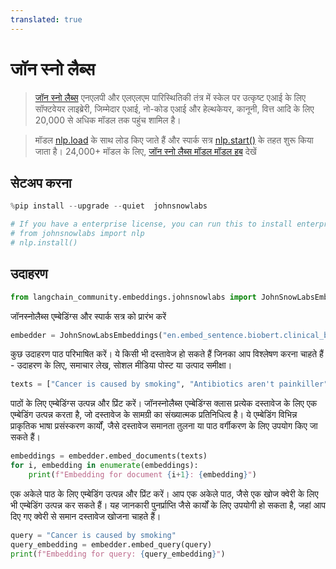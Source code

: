```yaml
---
translated: true
---
```


# जॉन स्नो लैब्स

>[जॉन स्नो लैब्स](https://nlp.johnsnowlabs.com/) एनएलपी और एलएलएम पारिस्थितिकी तंत्र में स्केल पर उत्कृष्ट एआई के लिए सॉफ्टवेयर लाइब्रेरी, जिम्मेदार एआई, नो-कोड एआई और हेल्थकेयर, कानूनी, वित्त आदि के लिए 20,000 से अधिक मॉडल तक पहुंच शामिल है।

>मॉडल [nlp.load](https://nlp.johnsnowlabs.com/docs/en/jsl/load_api) के साथ लोड किए जाते हैं और स्पार्क सत्र [nlp.start()](https://nlp.johnsnowlabs.com/docs/en/jsl/start-a-sparksession) के तहत शुरू किया जाता है।
>24,000+ मॉडल के लिए, [जॉन स्नो लैब्स मॉडल मॉडल हब](https://nlp.johnsnowlabs.com/models) देखें

## सेटअप करना

```python
%pip install --upgrade --quiet  johnsnowlabs
```

```python
# If you have a enterprise license, you can run this to install enterprise features
# from johnsnowlabs import nlp
# nlp.install()
```

## उदाहरण

```python
from langchain_community.embeddings.johnsnowlabs import JohnSnowLabsEmbeddings
```

जॉनस्नोलैब्स एम्बेडिंग्स और स्पार्क सत्र को प्रारंभ करें

```python
embedder = JohnSnowLabsEmbeddings("en.embed_sentence.biobert.clinical_base_cased")
```

कुछ उदाहरण पाठ परिभाषित करें। ये किसी भी दस्तावेज हो सकते हैं जिनका आप विश्लेषण करना चाहते हैं - उदाहरण के लिए, समाचार लेख, सोशल मीडिया पोस्ट या उत्पाद समीक्षा।

```python
texts = ["Cancer is caused by smoking", "Antibiotics aren't painkiller"]
```

पाठों के लिए एम्बेडिंग्स उत्पन्न और प्रिंट करें। जॉनस्नोलैब्स एम्बेडिंग्स क्लास प्रत्येक दस्तावेज के लिए एक एम्बेडिंग उत्पन्न करता है, जो दस्तावेज के सामग्री का संख्यात्मक प्रतिनिधित्व है। ये एम्बेडिंग विभिन्न प्राकृतिक भाषा प्रसंस्करण कार्यों, जैसे दस्तावेज समानता तुलना या पाठ वर्गीकरण के लिए उपयोग किए जा सकते हैं।

```python
embeddings = embedder.embed_documents(texts)
for i, embedding in enumerate(embeddings):
    print(f"Embedding for document {i+1}: {embedding}")
```

एक अकेले पाठ के लिए एम्बेडिंग उत्पन्न और प्रिंट करें। आप एक अकेले पाठ, जैसे एक खोज क्वेरी के लिए भी एम्बेडिंग उत्पन्न कर सकते हैं। यह जानकारी पुनर्प्राप्ति जैसे कार्यों के लिए उपयोगी हो सकता है, जहां आप दिए गए क्वेरी से समान दस्तावेज खोजना चाहते हैं।

```python
query = "Cancer is caused by smoking"
query_embedding = embedder.embed_query(query)
print(f"Embedding for query: {query_embedding}")
```

